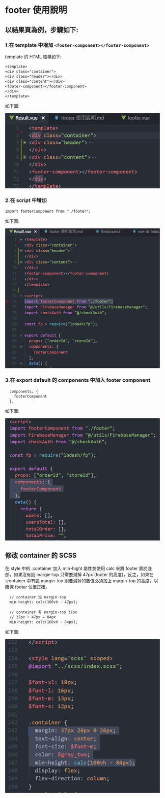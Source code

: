 # footer 使用說明

## 以結果頁為例，步驟如下:

### 1.在 template 中增加 `<footer-component></footer-component>`

template 的 HTML 結構如下:

```
<template>
<div class="container">
<div class="header"></div>
<div class="content"></div>
<footer-component></footer-component>  
</div>
</template>
```

如下圖:

![image](../imgs/result_template.jpg)

### 2.在 script 中增加

```
import footerComponent from "./footer";
```

如下圖:

![image](../imgs/import_footer_component.jpg)

### 3.在 export dafault 的 components 中加入 footer component

```
  components: {
    footerComponent
  },
```

如下圖:

![image](../imgs/export_default_components_footer.jpg)

## 修改 container 的 SCSS

在 style 中的 .container 加入 min-hight 屬性並使用 calc 來將 footer 置於底部，如果沒有設 margin-top 只需要減掉 47px (footer 的高度)，反之，如果在 .container 中有設 margin-top 則要減掉的數值必須加上 margin-top 的高度，以確保 footer 位置正確。

```
  // container 沒 margin-top
  min-height: calc(100vh - 47px);

  // container 有 margin-top 37px
  // 37px + 47px = 84px
  min-height: calc(100vh - 84px);
```

如下圖:

![image](../imgs/container_minhight_calc_footer.jpg)
